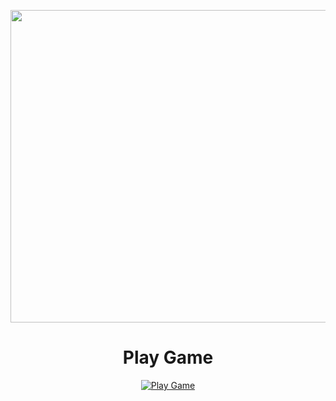 <p align="center">
  <img src="./img.png" width="800" height="500">
</p>

<div style="text-align: center;">
  <h1>Play Game</h1>
  <a href="https://chprince11.github.io/zat.am/049-prince">
    <img src="https://img.icons8.com/color/96/000000/play--v1.png" alt="Play Game">
  </a>
</div>

